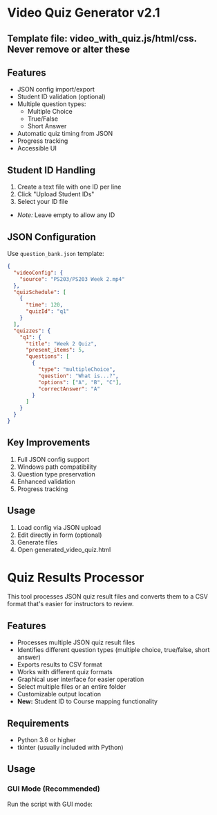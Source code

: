 # Video Quiz Generator v2.1

## Template file: video_with_quiz.js/html/css. Never remove or alter these

## Features
- JSON config import/export
- Student ID validation (optional)
- Multiple question types:
  - Multiple Choice
  - True/False 
  - Short Answer
- Automatic quiz timing from JSON
- Progress tracking
- Accessible UI

## Student ID Handling
1. Create a text file with one ID per line
2. Click "Upload Student IDs" 
3. Select your ID file
- *Note:* Leave empty to allow any ID

## JSON Configuration
Use `question_bank.json` template:
```json
{
  "videoConfig": {
    "source": "PS203/PS203 Week 2.mp4"
  },
  "quizSchedule": [
    {
      "time": 120,
      "quizId": "q1"
    }
  ],
  "quizzes": {
    "q1": {
      "title": "Week 2 Quiz",
      "present_items": 5,
      "questions": [
        {
          "type": "multipleChoice",
          "question": "What is...?",
          "options": ["A", "B", "C"],
          "correctAnswer": "A"
        }
      ]
    }
  }
}
```

## Key Improvements
1. Full JSON config support
2. Windows path compatibility
3. Question type preservation
4. Enhanced validation
5. Progress tracking

## Usage
1. Load config via JSON upload
2. Edit directly in form (optional)
3. Generate files
4. Open generated_video_quiz.html

# Quiz Results Processor

This tool processes JSON quiz result files and converts them to a CSV format that's easier for instructors to review.

## Features

- Processes multiple JSON quiz result files
- Identifies different question types (multiple choice, true/false, short answer)
- Exports results to CSV format
- Works with different quiz formats
- Graphical user interface for easier operation
- Select multiple files or an entire folder
- Customizable output location
- **New:** Student ID to Course mapping functionality

## Requirements

- Python 3.6 or higher
- tkinter (usually included with Python)

## Usage

### GUI Mode (Recommended)

Run the script with GUI mode:
